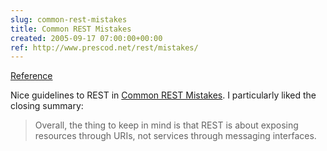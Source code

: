 ```yaml
---  
slug: common-rest-mistakes
title: Common REST Mistakes
created: 2005-09-17 07:00:00+00:00
ref: http://www.prescod.net/rest/mistakes/
---  
```

[Reference](http://www.prescod.net/rest/mistakes/)
 
Nice guidelines to REST in [Common REST Mistakes](https://web.archive.org/web/20120522065327/http://www.prescod.net/rest/mistakes/).  I particularly liked the closing summary:

> Overall, the thing to keep in mind is that REST is about exposing resources through URIs, not services through messaging interfaces.
